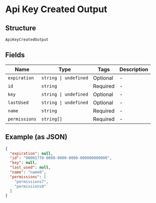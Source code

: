 
# Api Key Created Output

## Structure

`ApiKeyCreatedOutput`

## Fields

| Name | Type | Tags | Description |
|  --- | --- | --- | --- |
| `expiration` | `string \| undefined` | Optional | - |
| `id` | `string` | Required | - |
| `key` | `string \| undefined` | Optional | - |
| `lastUsed` | `string \| undefined` | Optional | - |
| `name` | `string` | Required | - |
| `permissions` | `string[]` | Required | - |

## Example (as JSON)

```json
{
  "expiration": null,
  "id": "00001770-0000-0000-0000-000000000000",
  "key": null,
  "last_used": null,
  "name": "name0",
  "permissions": [
    "permissions7",
    "permissions8"
  ]
}
```


